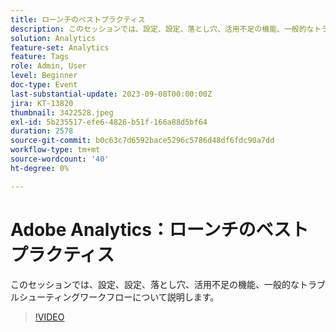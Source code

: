 ```yaml
---
title: ローンチのベストプラクティス
description: このセッションでは、設定、設定、落とし穴、活用不足の機能、一般的なトラブルシューティングワークフローについて説明します。
solution: Analytics
feature-set: Analytics
feature: Tags
role: Admin, User
level: Beginner
doc-type: Event
last-substantial-update: 2023-09-08T00:00:00Z
jira: KT-13820
thumbnail: 3422528.jpeg
exl-id: 5b235517-efe6-4826-b51f-166a88d5bf64
duration: 2578
source-git-commit: b0c63c7d6592bace5296c5786d48df6fdc90a7dd
workflow-type: tm+mt
source-wordcount: '40'
ht-degree: 0%

---
```


# Adobe Analytics：ローンチのベストプラクティス

このセッションでは、設定、設定、落とし穴、活用不足の機能、一般的なトラブルシューティングワークフローについて説明します。

>[!VIDEO](https://video.tv.adobe.com/v/3422528/?learn=on)
